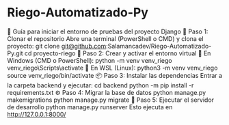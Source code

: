 # Riego-Automatizado-Py
📝 Guía para iniciar el entorno de pruebas del proyecto Django
🔁 Paso 1: Clonar el repositorio
Abre una terminal (PowerShell o CMD) y clona el proyecto:
git clone git@github.com:Salamancadev/Riego-Automatizado-Py.git
cd proyecto-riego
🐍 Paso 2: Crear y activar el entorno virtual
🔹 En Windows (CMD o PowerShell):
python -m venv venv_riego
venv_riego\Scripts\activate
🔹 En WSL (Linux):
python3 -m venv venv_riego
source venv_riego/bin/activate
📦 Paso 3: Instalar las dependencias
Entrar a la carpeta backend y ejecutar:
cd backend
python -m pip install -r requirements.txt
⚙️ Paso 4: Migrar la base de datos
python manage.py makemigrations
python manage.py migrate
🚀 Paso 5: Ejecutar el servidor de desarrollo
python manage.py runserver
Esto ejecuta en http://127.0.0.1:8000/
